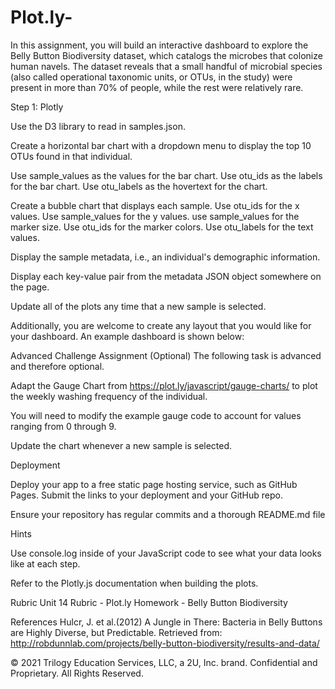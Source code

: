 # Plot.ly-

In this assignment, you will build an interactive dashboard to explore the Belly Button Biodiversity dataset, which catalogs the microbes that colonize human navels.
The dataset reveals that a small handful of microbial species (also called operational taxonomic units, or OTUs, in the study) were present in more than 70% of people, while the rest were relatively rare.

Step 1: Plotly


Use the D3 library to read in samples.json.


Create a horizontal bar chart with a dropdown menu to display the top 10 OTUs found in that individual.

Use sample_values as the values for the bar chart.
Use otu_ids as the labels for the bar chart.
Use otu_labels as the hovertext for the chart.

Create a bubble chart that displays each sample.
Use otu_ids for the x values.
Use sample_values for the y values.
use sample_values for the marker size.
Use otu_ids for the marker colors.
Use otu_labels for the text values.

Display the sample metadata, i.e., an individual's demographic information.


Display each key-value pair from the metadata JSON object somewhere on the page.

Update all of the plots any time that a new sample is selected.

Additionally, you are welcome to create any layout that you would like for your dashboard. An example dashboard is shown below:


Advanced Challenge Assignment (Optional)
The following task is advanced and therefore optional.


Adapt the Gauge Chart from https://plot.ly/javascript/gauge-charts/ to plot the weekly washing frequency of the individual.


You will need to modify the example gauge code to account for values ranging from 0 through 9.


Update the chart whenever a new sample is selected.




Deployment


Deploy your app to a free static page hosting service, such as GitHub Pages. Submit the links to your deployment and your GitHub repo.


Ensure your repository has regular commits and a thorough README.md file



Hints


Use console.log inside of your JavaScript code to see what your data looks like at each step.


Refer to the Plotly.js documentation when building the plots.



Rubric
Unit 14 Rubric - Plot.ly Homework - Belly Button Biodiversity


References
Hulcr, J. et al.(2012) A Jungle in There: Bacteria in Belly Buttons are Highly Diverse, but Predictable. Retrieved from: http://robdunnlab.com/projects/belly-button-biodiversity/results-and-data/

© 2021 Trilogy Education Services, LLC, a 2U, Inc. brand. Confidential and Proprietary. All Rights Reserved.
